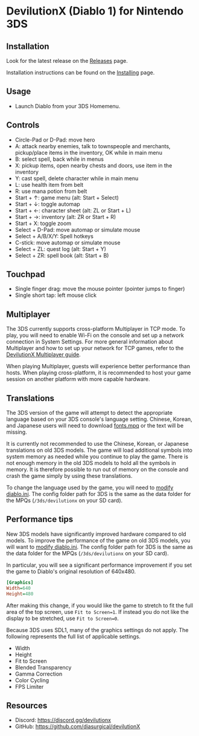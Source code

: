 # DevilutionX (Diablo 1) for Nintendo 3DS

## Installation

Look for the latest release on the
[Releases](https://github.com/diasurgical/devilutionX/releases/latest) page.

Installation instructions can be found on the [Installing](/docs/installing.md) page.

## Usage

* Launch Diablo from your 3DS Homemenu.

## Controls

* Circle-Pad or D-Pad: move hero
* A: attack nearby enemies, talk to townspeople and merchants, pickup/place items in the inventory, OK while in main menu
* B: select spell, back while in menus
* X: pickup items, open nearby chests and doors, use item in the inventory
* Y: cast spell, delete character while in main menu
* L: use health item from belt
* R: use mana potion from belt
* Start + ↑: game menu (alt: Start + Select)
* Start + ↓: toggle automap
* Start + ←: character sheet (alt: ZL or Start + L)
* Start + →: inventory (alt: ZR or Start + R)
* Start + X: toggle zoom
* Select + D-Pad: move automap or simulate mouse
* Select + A/B/X/Y: Spell hotkeys
* C-stick: move automap or simulate mouse
* Select + ZL: quest log (alt: Start + Y)
* Select + ZR: spell book (alt: Start + B)

## Touchpad

* Single finger drag: move the mouse pointer (pointer jumps to finger)
* Single short tap: left mouse click

## Multiplayer

The 3DS currently supports cross-platform Multiplayer in TCP mode.
To play, you will need to enable Wi-Fi on the console and set up a network connection in System Settings.
For more general information about Multiplayer and how to set up your network for TCP games,
refer to the [DevilutionX Multiplayer guide](https://github.com/diasurgical/devilutionX/wiki/Multiplayer).

When playing Multiplayer, guests will experience better performance than hosts.
When playing cross-platform, it is recommended to host your game session
on another platform with more capable hardware.

## Translations

The 3DS version of the game will attempt to detect the appropriate
language based on your 3DS console's language setting.
Chinese, Korean, and Japanese users will need to download
[fonts.mpq](https://github.com/diasurgical/devilutionx-assets/releases/latest/download/fonts.mpq)
or the text will be missing.

It is currently not recommended to use the Chinese, Korean, or Japanese translations on old 3DS models.
The game will load additional symbols into system memory as needed while you continue to play the game.
There is not enough memory in the old 3DS models to hold all the symbols in memory.
It is therefore possible to run out of memory on the console and crash the game simply by using these translations.

To change the language used by the game, you will need to
[modify diablo.ini](https://github.com/diasurgical/devilutionX/wiki/DevilutionX-diablo.ini-configuration-guide#language).
The config folder path for 3DS is the same as the data folder for the MPQs (`/3ds/devilutionx` on your SD card).

## Performance tips

New 3DS models have significantly improved hardware compared to old models.
To improve the performance of the game on old 3DS models, you will want to
[modify diablo.ini](https://github.com/diasurgical/devilutionX/wiki/DevilutionX-diablo.ini-configuration-guide).
The config folder path for 3DS is the same as the data folder for the MPQs (`/3ds/devilutionx` on your SD card).

In particular, you will see a significant performance improvement
if you set the game to Diablo's original resolution of 640x480.

```ini
[Graphics]
Width=640
Height=480
```

After making this change, if you would like the game to stretch to fit the full area of the top screen,
use `Fit to Screen=1`. If instead you do not like the display to be stretched, use `Fit to Screen=0`.

Because 3DS uses SDL1, many of the graphics settings do not apply.
The following represents the full list of applicable settings.

* Width
* Height
* Fit to Screen
* Blended Transparency
* Gamma Correction
* Color Cycling
* FPS Limiter

## Resources

* Discord: https://discord.gg/devilutionx
* GitHub: https://github.com/diasurgical/devilutionX
